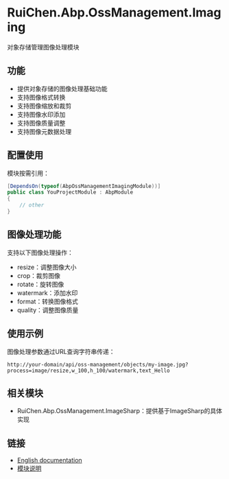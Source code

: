 # RuiChen.Abp.OssManagement.Imaging

对象存储管理图像处理模块

## 功能

* 提供对象存储的图像处理基础功能
* 支持图像格式转换
* 支持图像缩放和裁剪
* 支持图像水印添加
* 支持图像质量调整
* 支持图像元数据处理

## 配置使用

模块按需引用：

```csharp
[DependsOn(typeof(AbpOssManagementImagingModule))]
public class YouProjectModule : AbpModule
{
    // other
}
```

## 图像处理功能

支持以下图像处理操作：
* resize：调整图像大小
* crop：裁剪图像
* rotate：旋转图像
* watermark：添加水印
* format：转换图像格式
* quality：调整图像质量

## 使用示例

图像处理参数通过URL查询字符串传递：

```
http://your-domain/api/oss-management/objects/my-image.jpg?process=image/resize,w_100,h_100/watermark,text_Hello
```

## 相关模块

* RuiChen.Abp.OssManagement.ImageSharp：提供基于ImageSharp的具体实现

## 链接

* [English documentation](./README.EN.md)
* [模块说明](../README.md)
